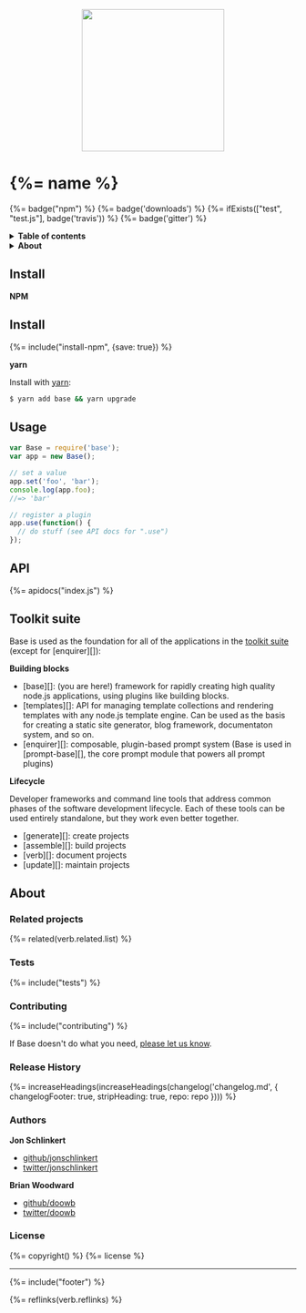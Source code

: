 <p align="center">
  <a href="https://github.com/node-base/base">
    <img height="250" width="250" src="https://raw.githubusercontent.com/node-base/base/master/docs/logo.png">
  </a>
</p>

# {%= name %} 

{%= badge("npm") %} {%= badge('downloads') %} {%= ifExists(["test", "test.js"], badge('travis')) %} {%= badge('gitter') %} 

<details>
<summary><strong>Table of contents</strong></summary>
<!-- toc -->
</details>

<details>
<summary><strong>About</strong></summary>

## Why use Base?

Base is the foundation for creating modular, unit testable and highly pluggable node.js applications. 

* Go from zero to working application within minutes
* Create your own custom plugins to add features
* Use [community plugins](https://www.npmjs.com/browse/keyword/baseplugin) to add feature-functionality to your application
* Plugins are stackable, so you can build up [more sophisticated applications](#toolkit-suite) from simpler plugins. Moreover, those applications can also be used as plugins themselves. 

Most importantly, once you learn Base, you will be familiar with the core API of all applications built on Base. This means you will not only benefit as a developer, but as a user as well.

### Guiding principles

The core team follows these principles to help guide API decisions:

- **Compact API surface**: The smaller the API surface, the easier the library will be to learn and use.
- **Easy to extend**: Implementors can use any npm package, and write plugins in pure JavaScript. If you're building complex apps, Base dramatically simplifies inheritance.
- **Easy to test**: No special setup should be required to unit test `Base` or base plugins 

### Minimal API surface

[The API](#api) was designed to provide only the minimum necessary functionality for creating a useful application, with or without [plugins](#plugins). 

**Base core**

Base itself ships with only a handful of [useful methods](#api), such as:

- `.set`: for setting values on the instance
- `.get`: for getting values from the instance
- `.has`: to check if a property exists on the instance
- `.define`: for setting non-enumerable values on the instance
- `.use`: for adding plugins

**Be generic**

When deciding on method to add or remove, we try to answer these questions: 

1. Will all or most Base applications need this method? 
1. Will this method encourage practices or enforce conventions that are beneficial to implementors?
1. Can or should this be done in a plugin instead?

### Composability

**Plugin system**

It couldn't be easier to extend Base with any features or custom functionality you can think of. 

Base plugins are just functions that take an instance of `Base`:

```js
var base = new Base();

function plugin(base) {
  // do plugin stuff, in pure JavaScript
}
// use the plugin
base.use(plugin);
```

Add "smart plugin" functionality with the [base-plugins][] plugin. 

**Inheritance**

Easily inherit Base using `.extend`:

```js
var Base = require('{%= name %}');

function MyApp() {
  Base.call(this);
}
Base.extend(MyApp);

var app = new MyApp();
app.set('a', 'b');
app.get('a');
//=> 'b';
```

**Inherit or instantiate with a namespace**

By default, the `.get`, `.set` and `.has` methods set and get values from the root of the `base` instance. You can customize this using the `.namespace` method exposed on the exported function. For example:

```js
var Base = require('{%= name %}');
// get and set values on the `base.cache` object
var base = Base.namespace('cache');

var app = base();
app.set('foo', 'bar');
console.log(app.cache.foo);
//=> 'bar'
```
</details>


## Install

**NPM**

## Install

{%= include("install-npm", {save: true}) %}

**yarn**

Install with [yarn](yarnpkg.com):

```sh
$ yarn add base && yarn upgrade
```

## Usage

```js
var Base = require('base');
var app = new Base();

// set a value
app.set('foo', 'bar');
console.log(app.foo);
//=> 'bar'

// register a plugin
app.use(function() {
  // do stuff (see API docs for ".use")
});
```

## API
{%= apidocs("index.js") %}

## Toolkit suite

Base is used as the foundation for all of the applications in the [toolkit suite](https://github.com/node-toolkit/getting-started) (except for [enquirer][]):

**Building blocks**

- [base][]: (you are here!) framework for rapidly creating high quality node.js applications, using plugins like building blocks.
- [templates][]: API for managing template collections and rendering templates with any node.js template engine. Can be used as the basis for creating a static site generator, blog framework, documentaton system, and so on.
- [enquirer][]: composable, plugin-based prompt system (Base is used in [prompt-base][], the core prompt module that powers all prompt plugins)

**Lifecycle**

Developer frameworks and command line tools that address common phases of the software development lifecycle. Each of these tools can be used entirely standalone, but they work even better together.

- [generate][]: create projects
- [assemble][]: build projects
- [verb][]: document projects
- [update][]: maintain projects

## About
### Related projects
{%= related(verb.related.list) %}  

### Tests
{%= include("tests") %}

### Contributing
{%= include("contributing") %}

If Base doesn't do what you need, [please let us know](../../issues).

### Release History
{%= increaseHeadings(increaseHeadings(changelog('changelog.md', {
  changelogFooter: true,
  stripHeading: true, 
  repo: repo
}))) %}

### Authors

**Jon Schlinkert**

* [github/jonschlinkert](https://github.com/jonschlinkert)
* [twitter/jonschlinkert](http://twitter.com/jonschlinkert)

**Brian Woodward**

* [github/doowb](https://github.com/doowb)
* [twitter/doowb](http://twitter.com/doowb)

### License
{%= copyright() %}
{%= license %}

***

{%= include("footer") %}

{%= reflinks(verb.reflinks) %}
